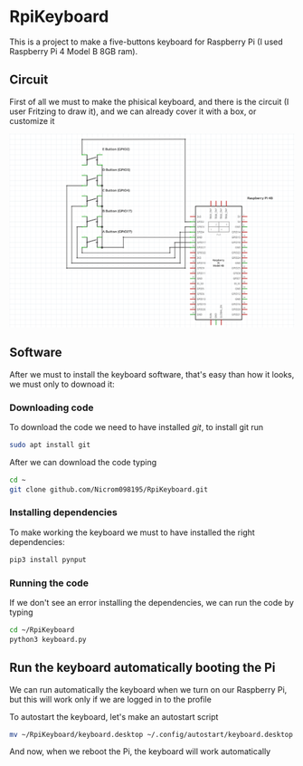# RpiKeyboard
This is a project to make a five-buttons keyboard for Raspberry Pi (I used Raspberry Pi 4 Model B 8GB ram).

## Circuit

First of all we must to make the phisical keyboard, and there is the circuit (I user Fritzing to draw it), and we can already cover it with a box, or customize it

[![Keyboard](https://raw.githubusercontent.com/Nicrom098195/RpiKeyboard/main/Keyboard.png)]()

## Software

After we must to install the keyboard software, that's easy than how it looks, we must only to downoad it:

### Downloading code

To download the code we need to have installed *git*, to install git run
```sh
sudo apt install git
```
After we can download the code typing
```sh
cd ~
git clone github.com/Nicrom098195/RpiKeyboard.git
```
### Installing dependencies

To make working the keyboard we must to have installed the right dependencies:

```sh
pip3 install pynput
```

### Running the code

If we don't see an error installing the dependencies, we can run the code by typing
```sh
cd ~/RpiKeyboard
python3 keyboard.py
```

## Run the keyboard automatically booting the Pi

We can run automatically the keyboard when we turn on our Raspberry Pi, but this will work only if we are logged in to the profile

To autostart the keyboard, let's make an autostart script
```sh
mv ~/RpiKeyboard/keyboard.desktop ~/.config/autostart/keyboard.desktop
```

And now, when we reboot the Pi, the keyboard will work automatically
